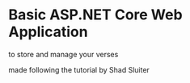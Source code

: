 # Basic ASP.NET Core Web Application

to store and manage your verses



made following the tutorial by Shad Sluiter 

